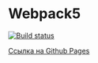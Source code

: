 # Webpack5

[![Build status](https://ci.appveyor.com/api/projects/status/32r7s2skrgm9ubva?svg=true)](https://ci.appveyor.com/project/SergeyBildanov/dom3)

[Ссылка на Github Pages](https://sergeybildanov.github.io/dom3/)
